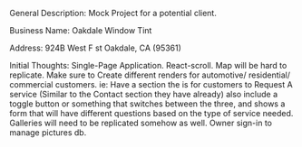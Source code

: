 General Description: 
    Mock Project for a potential client.

Business Name: 
    Oakdale Window Tint

Address: 
    924B West F st Oakdale, CA (95361)

Initial Thoughts:
    Single-Page Application.
    React-scroll.
    Map will be hard to replicate.
    Make sure to Create different renders for automotive/ residential/ commercial customers.
        ie: Have a section the is for customers to Request A service (Similar to the Contact section they have already)
            also include a toggle button or something that switches between the three, and shows a form that will have different questions based on the type of service needed.
    Galleries will need to be replicated somehow as well.
    Owner sign-in to manage pictures db.
